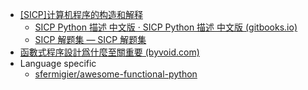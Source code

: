 
* [[SICP]计算机程序的构造和解释](https://www.youtube.com/watch?v=IcZSFewqr9k&list=PLkEwH_Z2WOlppy8oUfrGwFVlOuKyo3RO_)
    * [SICP Python 描述 中文版 · SICP Python 描述 中文版 (gitbooks.io)](https://wizardforcel.gitbooks.io/sicp-py/content/)
    * [SICP 解题集 — SICP 解题集](https://sicp.readthedocs.io/en/latest/)
* [函數式程序設計爲什麼至關重要 (byvoid.com)](https://byvoid.com/zht/blog/why-functional-programming/)
* Language specific
    * [sfermigier/awesome-functional-python](https://github.com/sfermigier/awesome-functional-python)